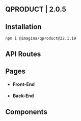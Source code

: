 ## QPRODUCT | 2.0.5

## Installation

`` npm i @imagina/qproduct@22.1.19 ``

## API Routes

## Pages

- #### Front-End


- #### Back-End

## Components